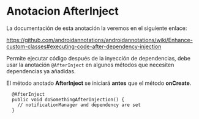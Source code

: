 # Anotacion AfterInject

La documentación de esta anotación la veremos en el siguiente enlace:

<https://github.com/androidannotations/androidannotations/wiki/Enhance-custom-classes#executing-code-after-dependency-injection>

Permite ejecutar código después de la inyección de dependencias, debe usar la anotación `@AfterInject` en algunos métodos que necesiten dependencias ya añadidas.

El método anotado **AfterInject** se iniciará **antes** que el método **onCreate**.

```
  @AfterInject
  public void doSomethingAfterInjection() {
    // notificationManager and dependency are set
  }
```